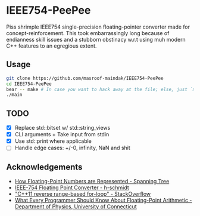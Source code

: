 # IEEE754-PeePee

Piss shrimple IEEE754 single-precision floating-pointer converter made for concept-reinforcement. This took embarrassingly long because of endianness skill issues and a stubborn obstinacy w.r.t using muh modern C++ features to an egregious extent.

## Usage

```bash
git clone https://github.com/masroof-maindak/IEEE754-PeePee
cd IEEE754-PeePee
bear -- make # In case you want to hack away at the file; else, just `make` will suffice
./main
```

## TODO

- [x] Replace std::bitset w/ std::string_views
- [x] CLI arguments + Take input from stdin
- [x] Use std::print where applicable
- [ ] Handle edge cases: +/-0, infinity, NaN and shit

## Acknowledgements

- [How Floating-Point Numbers are Represented - Spanning Tree](https://youtu.be/bbkcEiUjehk?feature=shared)
- [IEEE-754 Floating Point Converter - h-schmidt](https://www.h-schmidt.net/FloatConverter/IEEE754.html)
- ["C++11 reverse range-based for-loop" - StackOverflow](https://stackoverflow.com/a/66053335)
- [What Every Programmer Should Know About Floating-Point Arithmetic - Department of Physics, University of Connecticut](https://www.phys.uconn.edu/~rozman/Courses/P2200_15F/downloads/floating-point-guide-2015-10-15.pdf)
